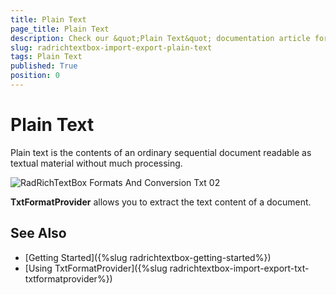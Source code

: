 ```yaml
---
title: Plain Text
page_title: Plain Text
description: Check our &quot;Plain Text&quot; documentation article for the RadRichTextBox {{ site.framework_name }} control.
slug: radrichtextbox-import-export-plain-text
tags: Plain Text
published: True
position: 0
---
```


# Plain Text 

Plain text is the contents of an ordinary sequential document readable as textual material without much processing.
 
![RadRichTextBox Formats And Conversion Txt 02](images/RadRichTextBox_Formats_And_Conversion_Txt_02.png)

__TxtFormatProvider__ allows you to extract the text content of a document.

## See Also

 * [Getting Started]({%slug radrichtextbox-getting-started%})
 * [Using TxtFormatProvider]({%slug radrichtextbox-import-export-txt-txtformatprovider%})